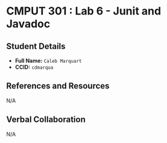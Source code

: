 # CMPUT 301 : Lab 6 - Junit and Javadoc

## Student Details

- **Full Name:** `Caleb Marquart`
- **CCID:** `cdmarqua`

## References and Resources

N/A

## Verbal Collaboration

N/A
